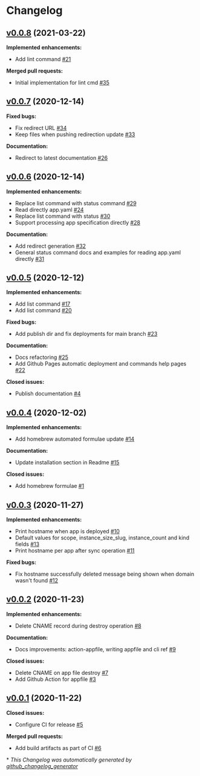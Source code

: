# Changelog

## [v0.0.8](https://github.com/renehernandez/appfile/tree/v0.0.8) (2021-03-22)

**Implemented enhancements:**

- Add lint command [\#21](https://github.com/renehernandez/appfile/issues/21)

**Merged pull requests:**

- Initial implementation for lint cmd [\#35](https://github.com/renehernandez/appfile/pull/35)

## [v0.0.7](https://github.com/renehernandez/appfile/tree/v0.0.7) (2020-12-14)

**Fixed bugs:**

- Fix redirect URL [\#34](https://github.com/renehernandez/appfile/pull/34)
- Keep files when pushing redirection update [\#33](https://github.com/renehernandez/appfile/pull/33)

**Documentation:**

- Redirect to latest documentation [\#26](https://github.com/renehernandez/appfile/issues/26)

## [v0.0.6](https://github.com/renehernandez/appfile/tree/v0.0.6) (2020-12-14)

**Implemented enhancements:**

- Replace list command with status command [\#29](https://github.com/renehernandez/appfile/issues/29)
- Read directly app.yaml [\#24](https://github.com/renehernandez/appfile/issues/24)
- Replace list command with status [\#30](https://github.com/renehernandez/appfile/pull/30)
- Support processing app specification directly [\#28](https://github.com/renehernandez/appfile/pull/28)

**Documentation:**

- Add redirect generation [\#32](https://github.com/renehernandez/appfile/pull/32)
- General status command docs and examples for reading app.yaml directly [\#31](https://github.com/renehernandez/appfile/pull/31)

## [v0.0.5](https://github.com/renehernandez/appfile/tree/v0.0.5) (2020-12-12)

**Implemented enhancements:**

- Add list command [\#17](https://github.com/renehernandez/appfile/issues/17)
- Add list command [\#20](https://github.com/renehernandez/appfile/pull/20)

**Fixed bugs:**

- Add publish dir and fix deployments for main branch [\#23](https://github.com/renehernandez/appfile/pull/23)

**Documentation:**

- Docs refactoring [\#25](https://github.com/renehernandez/appfile/pull/25)
- Add Github Pages automatic deployment and commands help pages [\#22](https://github.com/renehernandez/appfile/pull/22)

**Closed issues:**

- Publish documentation [\#4](https://github.com/renehernandez/appfile/issues/4)

## [v0.0.4](https://github.com/renehernandez/appfile/tree/v0.0.4) (2020-12-02)

**Implemented enhancements:**

- Add homebrew automated formulae update [\#14](https://github.com/renehernandez/appfile/pull/14)

**Documentation:**

- Update installation section in Readme [\#15](https://github.com/renehernandez/appfile/pull/15)

**Closed issues:**

- Add homebrew formulae [\#1](https://github.com/renehernandez/appfile/issues/1)

## [v0.0.3](https://github.com/renehernandez/appfile/tree/v0.0.3) (2020-11-27)

**Implemented enhancements:**

- Print hostname when app is deployed [\#10](https://github.com/renehernandez/appfile/issues/10)
- Default values for scope, instance\_size\_slug, instance\_count and kind fields [\#13](https://github.com/renehernandez/appfile/pull/13)
- Print hostname per app after sync operation [\#11](https://github.com/renehernandez/appfile/pull/11)

**Fixed bugs:**

- Fix hostname successfully deleted message being shown when domain wasn't found [\#12](https://github.com/renehernandez/appfile/pull/12)

## [v0.0.2](https://github.com/renehernandez/appfile/tree/v0.0.2) (2020-11-23)

**Implemented enhancements:**

- Delete CNAME record during destroy operation [\#8](https://github.com/renehernandez/appfile/pull/8)

**Documentation:**

- Docs improvements: action-appfile, writing appfile and cli ref [\#9](https://github.com/renehernandez/appfile/pull/9)

**Closed issues:**

- Delete CNAME on app file destroy  [\#7](https://github.com/renehernandez/appfile/issues/7)
- Add Github Action for appfile [\#3](https://github.com/renehernandez/appfile/issues/3)

## [v0.0.1](https://github.com/renehernandez/appfile/tree/v0.0.1) (2020-11-22)

**Closed issues:**

- Configure CI for release [\#5](https://github.com/renehernandez/appfile/issues/5)

**Merged pull requests:**

- Add build artifacts as part of CI [\#6](https://github.com/renehernandez/appfile/pull/6)



\* *This Changelog was automatically generated by [github_changelog_generator](https://github.com/github-changelog-generator/github-changelog-generator)*

